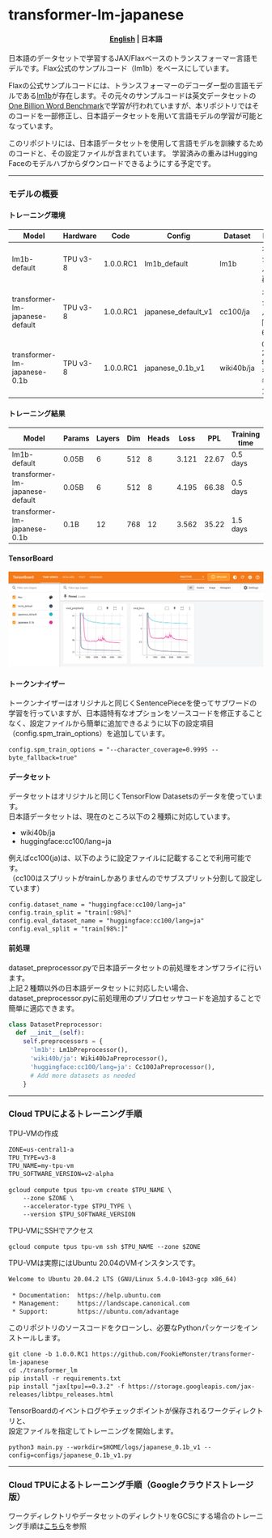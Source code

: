# transformer-lm-japanese

<h4 align="center">
    <p>
        <a href="https://github.com/FookieMonster/transformer-lm-japanese">English</a> |
        <b>日本語</b>
    <p>
</h4>

日本語のデータセットで学習するJAX/Flaxベースのトランスフォーマー言語モデルです。Flax公式のサンプルコード（lm1b）をベースにしています。

Flaxの公式サンプルコードには、トランスフォーマーのデコーダー型の言語モデルである[lm1b](https://github.com/google/flax/tree/main/examples/lm1b)が存在します。その元々のサンプルコードは英文データセットの[One Billion Word Benchmark](https://arxiv.org/abs/1312.3005)で学習が行われていますが、本リポジトリではそのコードを一部修正し、日本語データセットを用いて言語モデルの学習が可能となっています。

このリポジトリには、日本語データセットを使用して言語モデルを訓練するためのコードと、その設定ファイルが含まれています。
学習済みの重みはHugging Faceのモデルハブからダウンロードできるようにする予定です。

---
### モデルの概要

#### トレーニング環境

| Model | Hardware | Code | Config | Dataset | Note |
|-|-|-|-|-|-|
| lm1b-default | TPU v3-8 | 1.0.0.RC1 | lm1b_default | lm1b | オリジナルの再現 |
| transformer-lm-japanese-default | TPU v3-8 | 1.0.0.RC1 | japanese_default_v1 | cc100/ja | オリジナルと同じ6層 |
| transformer-lm-japanese-0.1b | TPU v3-8 | 1.0.0.RC1 | japanese_0.1b_v1 | wiki40b/ja | GPT-2 samllを参考に12層 |

#### トレーニング結果

| Model | Params | Layers | Dim | Heads | Loss | PPL | Training time |
|-|-|-|-|-|-|-|-|
| lm1b-default | 0.05B | 6 | 512 | 8 | 3.121 | 22.67 | 0.5 days |
| transformer-lm-japanese-default | 0.05B | 6 | 512 | 8 | 4.195 | 66.38 | 0.5 days |
| transformer-lm-japanese-0.1b | 0.1B | 12 | 768 | 12 | 3.562 | 35.22 | 1.5 days |

#### TensorBoard

<img src="/images/tensorboard-2.png" width="860">

#### トークンナイザー

トークンナイザーはオリジナルと同じくSentencePieceを使ってサブワードの学習を行っていますが、日本語特有なオプションをソースコードを修正することなく、設定ファイルから簡単に追加できるように以下の設定項目（config.spm_train_options）を追加しています。

```
config.spm_train_options = "--character_coverage=0.9995 --byte_fallback=true"
```

#### データセット

データセットはオリジナルと同じくTensorFlow Datasetsのデータを使っています。  
日本語データセットは、現在のところ以下の２種類に対応しています。

* wiki40b/ja
* huggingface:cc100/lang=ja

例えばcc100(ja)は、以下のように設定ファイルに記載することで利用可能です。  
（cc100はスプリットがtrainしかありませんのでサブスプリット分割して設定しています）

```
config.dataset_name = "huggingface:cc100/lang=ja"
config.train_split = "train[:98%]"
config.eval_dataset_name = "huggingface:cc100/lang=ja"
config.eval_split = "train[98%:]"
```

#### 前処理

dataset_preprocessor.pyで日本語データセットの前処理をオンザフライに行います。  
上記２種類以外の日本語データセットに対応したい場合、dataset_preprocessor.pyに前処理用のプリプロセッサコードを追加することで簡単に適応できます。

```python
class DatasetPreprocessor:
  def __init__(self):
    self.preprocessors = {
      'lm1b': Lm1bPreprocessor(),
      'wiki40b/ja': Wiki40bJaPreprocessor(),
      'huggingface:cc100/lang=ja': Cc100JaPreprocessor(),
      # Add more datasets as needed
    }
```
---

### Cloud TPUによるトレーニング手順

TPU-VMの作成

```
ZONE=us-central1-a
TPU_TYPE=v3-8
TPU_NAME=my-tpu-vm
TPU_SOFTWARE_VERSION=v2-alpha

gcloud compute tpus tpu-vm create $TPU_NAME \
    --zone $ZONE \
    --accelerator-type $TPU_TYPE \
    --version $TPU_SOFTWARE_VERSION
```

TPU-VMにSSHでアクセス

```
gcloud compute tpus tpu-vm ssh $TPU_NAME --zone $ZONE
```

TPU-VMは実際にはUbuntu 20.04のVMインスタンスです。

```
Welcome to Ubuntu 20.04.2 LTS (GNU/Linux 5.4.0-1043-gcp x86_64)

 * Documentation:  https://help.ubuntu.com
 * Management:     https://landscape.canonical.com
 * Support:        https://ubuntu.com/advantage
```

このリポジトリのソースコードをクローンし、必要なPythonパッケージをインストールします。

```
git clone -b 1.0.0.RC1 https://github.com/FookieMonster/transformer-lm-japanese
cd ./transformer_lm
pip install -r requirements.txt
pip install "jax[tpu]==0.3.2" -f https://storage.googleapis.com/jax-releases/libtpu_releases.html
```

TensorBoardのイベントログやチェックポイントが保存されるワークディレクトリと、  
設定ファイルを指定してトレーニングを開始します。

```
python3 main.py --workdir=$HOME/logs/japanese_0.1b_v1 --config=configs/japanese_0.1b_v1.py
```
---

### Cloud TPUによるトレーニング手順（Googleクラウドストレージ版）

ワークディレクトリやデータセットのディレクトリをGCSにする場合のトレーニング手順は[こちら](https://github.com/FookieMonster/transformer-lm-japanese/blob/main/docs/train_with_gcs.md)を参照
